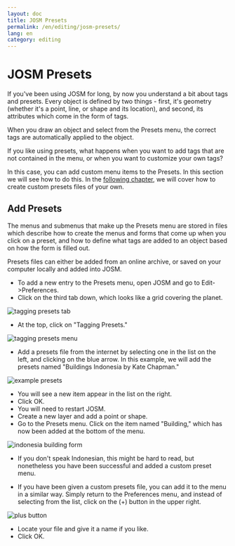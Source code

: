 ```yaml
---
layout: doc
title: JOSM Presets
permalink: /en/editing/josm-presets/
lang: en
category: editing
---
```


JOSM Presets
============
If you've been using JOSM for long, by now you understand a bit
about tags and presets. Every object is defined by two things - first,
it's geometry (whether it's a point, line, or shape and its location),
and second, its attributes which come in the form of tags.

When you draw an object and select from the Presets menu, the correct tags
are automatically applied to the object.

If you like using presets, what happens when you want to add tags that
are not contained in the menu, or when you want to customize your own tags?

In this case, you can add custom menu items to the Presets. In this section
we will see how to do this. In the [following chapter](/en/editing/creating-custom-presets),
we will cover how to create custom presets files of your own.


Add Presets
-----------
The menus and submenus that make up the Presets menu are stored in files
which describe how to create the menus and forms that come up when you
click on a preset, and how to define what tags are added to an object
based on how the form is filled out.

Presets files can either be added from an online archive, or saved on your
computer locally and added into JOSM.

-	To add a new entry to the Presets menu, open JOSM and go to Edit->Preferences.
-	Click on the third tab down, which looks like a grid covering the planet.

![tagging presets tab][]

-	At the top, click on "Tagging Presets."

![tagging presets menu][]

-	Add a presets file from the internet by selecting one in the list on
	the left, and clicking on the blue arrow. In this example, we will
	add the presets named "Buildings Indonesia by Kate Chapman."

![example presets][]

-	You will see a new item appear in the list on the right.
-	Click OK.
-	You will need to restart JOSM.
-	Create a new layer and add a point or shape.
-	Go to the Presets menu. Click on the item named "Building," which
	has now been added at the bottom of the menu.

![indonesia building form][]

-	If you don't speak Indonesian, this might be hard to read, but
	nonetheless you have been successful and added a custom preset menu.

-	If you have been given a custom presets file, you can add it to the menu
	in a similar way. Simply return to the Preferences menu, and instead
	of selecting from the list, click on the (+) button in the upper right.

![plus button][]

-	Locate your file and give it a name if you like.
-	Click OK.


[tagging presets tab]: {{sitebaseurl}}/images/editing/josm-presets/tagging-presets-tab.png
[tagging presets menu]: {{sitebaseurl}}/images/editing/josm-presets/tagging-presets-menu.png
[example presets]: {{sitebaseurl}}/images/editing/josm-presets/example-presets.png
[indonesia building form]: {{sitebaseurl}}/images/editing/josm-presets/indonesia-building-form.png
[plus button]: {{sitebaseurl}}/images/editing/josm-presets/plus-button.png


